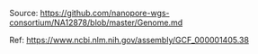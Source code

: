Source:
    https://github.com/nanopore-wgs-consortium/NA12878/blob/master/Genome.md

Ref:
    https://www.ncbi.nlm.nih.gov/assembly/GCF_000001405.38
